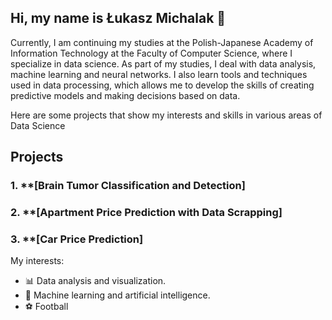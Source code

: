 ## Hi, my name is Łukasz Michalak 👋
Currently, I am continuing my studies at the Polish-Japanese Academy of Information Technology at the Faculty of Computer Science, where I specialize in data science. As part of my studies, I deal with data analysis, machine learning and neural networks. I also learn tools and techniques used in data processing, which allows me to develop the skills of creating predictive models and making decisions based on data.


Here are some projects that show my interests and skills in various areas of Data Science


## Projects
### 1. **[Brain Tumor Classification and Detection]

### 2. **[Apartment Price Prediction with Data Scrapping]

### 3. **[Car Price Prediction]

My interests:
- 📊 Data analysis and visualization.
- 🤖 Machine learning and artificial intelligence.
- ⚽ Football
